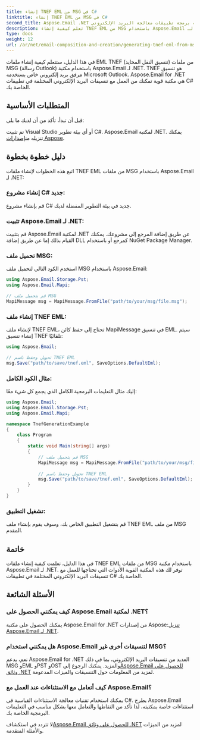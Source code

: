 ```yaml
---
title: إنشاء TNEF EML من MSG في C#
linktitle: إنشاء TNEF EML من MSG في C#
second_title: Aspose.Email .NET واجهة برمجة تطبيقات معالجة البريد الإلكتروني
description: تعلم كيفية إنشاء TNEF EML من MSG باستخدام Aspose.Email لـ .NET. دليل خطوة بخطوة مع كود C#. تحويل تنسيق البريد الإلكتروني بكفاءة.
type: docs
weight: 12
url: /ar/net/email-composition-and-creation/generating-tnef-eml-from-msg-in-csharp/
---
```


في هذا الدليل، ستتعلم كيفية إنشاء ملفات EML TNEF (تنسيق النقل المحايد) من ملفات MSG (رسالة Outlook) باستخدام مكتبة Aspose.Email لـ .NET. TNEF هو تنسيق مرفق بريد إلكتروني خاص يستخدمه Microsoft Outlook. Aspose.Email for .NET هي مكتبة قوية تمكنك من العمل مع تنسيقات البريد الإلكتروني المختلفة في تطبيقات C# الخاصة بك.

##  المتطلبات الأساسية

قبل أن تبدأ، تأكد من أن لديك ما يلي:

تم تثبيت Visual Studio أو أي بيئة تطوير C#.
 Aspose.Email لمكتبة .NET. يمكنك تنزيله من[إصدارات Aspose](https://releases.aspose.com/email/net).

##  دليل خطوة بخطوة

اتبع هذه الخطوات لإنشاء ملفات TNEF EML من ملفات MSG باستخدام Aspose.Email لـ .NET:

### إنشاء مشروع C# جديد:

   قم بإنشاء مشروع C# جديد في بيئة التطوير المفضلة لديك.

### تثبيت Aspose.Email لـ .NET:

   قم بتثبيت Aspose.Email لمكتبة .NET عن طريق إضافة المرجع إلى مشروعك. يمكنك القيام بذلك إما عن طريق إضافة DLL كمرجع أو باستخدام NuGet Package Manager.

### تحميل ملف MSG:

   استخدم الكود التالي لتحميل ملف MSG باستخدام Aspose.Email:

   ```csharp
   using Aspose.Email.Storage.Pst;
   using Aspose.Email.Mapi;

   // قم بتحميل ملف MSG
   MapiMessage msg = MapiMessage.FromFile("path/to/your/msg/file.msg");
   ```

### إنشاء ملف TNEF EML:

   لإنشاء ملف TNEF EML، تحتاج إلى حفظ كائن MapiMessage في تنسيق EML. سيتم إنشاء تنسيق TNEF تلقائيًا:

   ```csharp
   using Aspose.Email;
   
   // تحويل وحفظ باسم TNEF EML
   msg.Save("path/to/save/tnef.eml", SaveOptions.DefaultEml);
   ```

### مثال الكود الكامل:

   إليك مثال التعليمات البرمجية الكامل الذي يجمع كل شيء معًا:

   ```csharp
   using Aspose.Email;
   using Aspose.Email.Storage.Pst;
   using Aspose.Email.Mapi;

   namespace TnefGenerationExample
   {
       class Program
       {
           static void Main(string[] args)
           {
               // قم بتحميل ملف MSG
               MapiMessage msg = MapiMessage.FromFile("path/to/your/msg/file.msg");
               
               // تحويل وحفظ باسم TNEF EML
               msg.Save("path/to/save/tnef.eml", SaveOptions.DefaultEml);
           }
       }
   }
   ```

### تشغيل التطبيق:

   قم بتشغيل التطبيق الخاص بك، وسوف يقوم بإنشاء ملف TNEF EML من ملف MSG المقدم.

##  خاتمة

في هذا الدليل، تعلمت كيفية إنشاء ملفات TNEF EML من ملفات MSG باستخدام مكتبة Aspose.Email لـ .NET. توفر لك هذه المكتبة القوية الأدوات التي تحتاجها للعمل مع تنسيقات البريد الإلكتروني المختلفة في تطبيقات C# الخاصة بك.

##  الأسئلة الشائعة

### كيف يمكنني الحصول على Aspose.Email لمكتبة .NET؟

يمكنك الحصول على مكتبة Aspose.Email for .NET من إصدارات Aspose:[تنزيل Aspose.Email لـ .NET](https://releases.aspose.com/email/net).

### هل يمكنني استخدام Aspose.Email لتنسيقات أخرى غير MSG؟

 نعم، يدعم Aspose.Email for .NET العديد من تنسيقات البريد الإلكتروني، بما في ذلك MSG وEML وPST وOST والمزيد. يمكنك الرجوع إلى[Aspose.Email للحصول على وثائق .NET](https://reference.aspose.com/email/net) لمزيد من المعلومات حول التنسيقات والميزات المدعومة.

### كيف أتعامل مع الاستثناءات عند العمل مع Aspose.Email؟

يمكنك استخدام تقنيات معالجة الاستثناءات القياسية في C#. يطرح Aspose.Email استثناءات خاصة بمكتبته، لذا تأكد من التقاطها والتعامل معها بشكل مناسب في التعليمات البرمجية الخاصة بك.

 لا تتردد في استكشاف[Aspose.Email للحصول على وثائق .NET](https://reference.aspose.com/email/net) لمزيد من الميزات والأمثلة المتقدمة.
